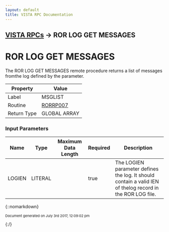 ```yaml
---
layout: default
title: VISTA RPC Documentation
---
```


## [VISTA RPCs](TableOfContents) &#8594; ROR LOG GET MESSAGES
# ROR LOG GET MESSAGES

The ROR LOG GET MESSAGES remote procedure returns a list of messages fromthe log defined by the parameter.

Property | Value
--- | ---
Label | MSGLIST
Routine | [RORRP007](http://code.osehra.org/dox/Routine_RORRP007_source.html)
Return Type | GLOBAL ARRAY


### Input Parameters

Name | Type | Maximum Data Length | Required | Description
--- | --- | --- | --- | ---
LOGIEN | LITERAL |  | true | The LOGIEN parameter defines the log. It should contain a valid IEN of thelog record in the ROR LOG file.



{::nomarkdown} <br/><p style="font-size: 11px">Document generated on July 3rd 2017, 12:09:02 pm</p>{:/}